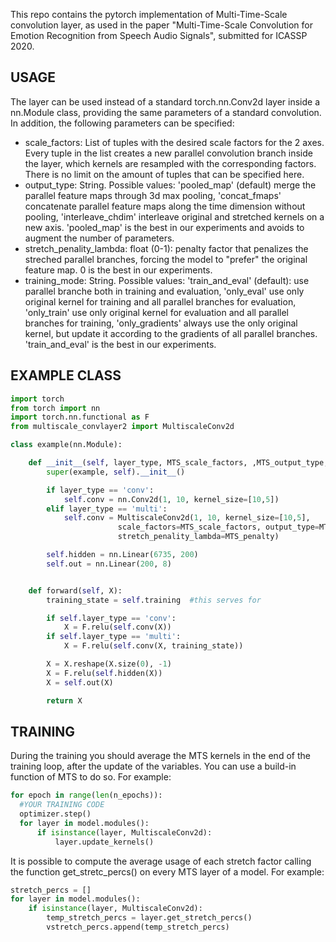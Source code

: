 This repo contains the pytorch implementation of Multi-Time-Scale convolution layer, as used in the paper "Multi-Time-Scale Convolution for Emotion Recognition from Speech Audio Signals", submitted for ICASSP 2020.

## USAGE
The layer can be used instead of a standard torch.nn.Conv2d layer inside a nn.Module class, providing the same parameters of a standard convolution. In addition, the following parameters can be specified:
* scale_factors: List of tuples with the desired scale factors for the 2 axes. Every tuple in the list creates a new parallel convolution branch inside the layer, which kernels are resampled with the corresponding factors. There is no limit on the amount of tuples that can be specified here.
* output_type: String. Possible values: 'pooled_map' (default) merge the parallel feature maps through 3d max pooling, 'concat_fmaps' concatenate parallel feature maps along the time dimension without pooling, 'interleave_chdim' interleave original and stretched kernels on a new axis. 'pooled_map' is the best in our experiments and avoids to augment the number of parameters.
* stretch_penality_lambda: float (0-1): penalty factor that penalizes the streched parallel branches, forcing the model to "prefer" the original feature map. 0 is the best in our experiments.
* training_mode: String. Possible values: 'train_and_eval' (default): use parallel branche both in training and evaluation, 'only_eval' use only original kernel for training and all parallel branches for evaluation, 'only_train' use only original kernel for evaluation and all parallel branches for training, 'only_gradients' always use the only original kernel, but update it according to the gradients of all parallel branches. 'train_and_eval' is the best in our experiments.


## EXAMPLE CLASS
```python
import torch
from torch import nn
import torch.nn.functional as F
from multiscale_convlayer2 import MultiscaleConv2d

class example(nn.Module):

    def __init__(self, layer_type, MTS_scale_factors, ,MTS_output_type, MTS_penalty):
        super(example, self).__init__()

        if layer_type == 'conv':
            self.conv = nn.Conv2d(1, 10, kernel_size=[10,5])
        elif layer_type == 'multi':
            self.conv = MultiscaleConv2d(1, 10, kernel_size=[10,5],
                        scale_factors=MTS_scale_factors, output_type=MTS_output_type,
                        stretch_penality_lambda=MTS_penalty)

        self.hidden = nn.Linear(6735, 200)
        self.out = nn.Linear(200, 8)


    def forward(self, X):
        training_state = self.training  #this serves for

        if self.layer_type == 'conv':
            X = F.relu(self.conv(X))
        if self.layer_type == 'multi':
            X = F.relu(self.conv(X, training_state))

        X = X.reshape(X.size(0), -1)
        X = F.relu(self.hidden(X))
        X = self.out(X)

        return X

```

## TRAINING
During the training you should average the MTS kernels in the end of the training loop, after the update of the variables. You can use a build-in function of MTS to do so. For example:
```python
for epoch in range(len(n_epochs)):
  #YOUR TRAINING CODE
  optimizer.step()
  for layer in model.modules():
      if isinstance(layer, MultiscaleConv2d):
          layer.update_kernels()
```

It is possible to compute the average usage of each stretch factor calling the function get_stretc_percs() on every MTS layer of a model. For example:
```python
stretch_percs = []
for layer in model.modules():
    if isinstance(layer, MultiscaleConv2d):
        temp_stretch_percs = layer.get_stretch_percs()
        vstretch_percs.append(temp_stretch_percs)
```
